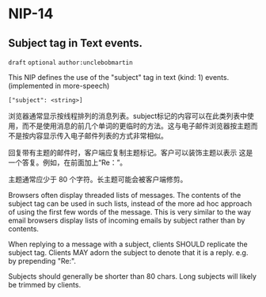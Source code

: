 NIP-14
======

Subject tag in Text events.
---------------------------

`draft` `optional` `author:unclebobmartin`

This NIP defines the use of the "subject" tag in text (kind: 1) events.  
(implemented in more-speech)

`["subject": <string>]`

浏览器通常显示按线程排列的消息列表。subject标记的内容可以在此类列表中使用，而不是使用消息的前几个单词的更临时的方法。这与电子邮件浏览器按主题而不是按内容显示传入电子邮件列表的方式非常相似。

回复带有主题的邮件时，客户端应复制主题标记。客户可以装饰主题以表示 这是一个答复。例如，在前面加上“Re：”。

主题通常应少于 80 个字符。长主题可能会被客户端修剪。

Browsers often display threaded lists of messages.  The contents of the subject tag can be used in such lists, instead of the more ad hoc approach of using the first few words of the message.  This is very similar to the way email browsers display lists of incoming emails by subject rather than by contents.

When replying to a message with a subject, clients SHOULD replicate the subject tag.  Clients MAY adorn the subject to denote
that it is a reply.  e.g. by prepending "Re:".  

Subjects should generally be shorter than 80 chars.  Long subjects will likely be trimmed by clients.

